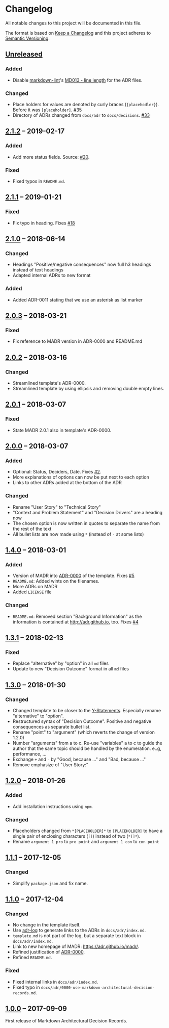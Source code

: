 # Changelog

All notable changes to this project will be documented in this file.

The format is based on [Keep a Changelog](http://keepachangelog.com/)
and this project adheres to [Semantic Versioning](http://semver.org/).

## [Unreleased]

### Added

- Disable [markdown-lint](https://github.com/DavidAnson/markdownlint)'s [MD013 - line length](https://github.com/DavidAnson/markdownlint/blob/master/doc/Rules.md#md013---line-length) for the ADR files.

### Changed

- Place holders for values are denoted by curly braces (`{placehodler}`). Before it was `[placeholder]`. [#35](https://github.com/adr/madr/issues/35)
- Directory of ADRs changed from `docs/adr` to `docs/decisions`. [#33](https://github.com/adr/madr/issues/33)

## [2.1.2] – 2019-02-17

### Added

- Add more status fields. Source: [#20](https://github.com/adr/madr/pull/20).

### Fixed

- Fixed typos in `README.md`.

## [2.1.1] – 2019-01-21

### Fixed

- Fix typo in heading. Fixes [#18](https://github.com/adr/madr/issues/18)

## [2.1.0] – 2018-06-14

### Changed

- Headings "Positive/negative consequences" now full h3 headings instead of text headings
- Adapted internal ADRs to new format

### Added

- Added ADR-0011 stating that we use an asterisk as list marker

## [2.0.3] – 2018-03-21

### Fixed

- Fix reference to MADR version in ADR-0000 and README.md

## [2.0.2] – 2018-03-16

### Changed

- Streamlined template's ADR-0000.
- Streamlined template by using ellipsis and removing double empty lines.

## [2.0.1] – 2018-03-07

### Fixed

- State MADR 2.0.1 also in template's ADR-0000.

## [2.0.0] – 2018-03-07

### Added

- Optional: Status, Deciders, Date. Fixes [#2](https://github.com/adr/madr/issues/2).
- More explanations of options can now be put next to each option
- Links to other ADRs added at the bottom of the ADR

### Changed

- Rename "User Story" to "Technical Story"
- "Context and Problem Statement" and "Decision Drivers" are a heading now
- The chosen option is now written in quotes to separate the name from the rest of the text
- All bullet lists are now made using `*` (instead of `-` at some lists)

## [1.4.0] – 2018-03-01

### Added

- Version of MADR into [ADR-0000](template/0000-use-markdown-architectural-decision-records.md) of the template. Fixes [#5](https://github.com/adr/madr/issues/5)
- `README.md`: Added wints on the filenames.
- More ADRs on MADR
- Added `LICENSE` file

### Changed

- `README.md`: Removed section "Background Information" as the information is contained at <http://adr.github.io>, too. Fixes [#4](https://github.com/adr/madr/issues/4)

## [1.3.1] – 2018-02-13

### Fixed

- Replace "alternative" by "option" in all `md` files
- Update to new "Decision Outcome" format in all `md` files

## [1.3.0] – 2018-01-30

### Changed

- Changed template to be closer to the [Y-Statements](https://www.infoq.com/articles/sustainable-architectural-design-decisions).
  Especially rename "alternative" to "option".
- Restructured syntax of "Decision Outcome".
  Positive and negative consequences as separate bullet list.
- Rename "point" to "argument" (which reverts the change of version 1.2.0)
- Number "arguments" from a to c. Re-use "variables" a to c to guide the author that the same topic should be handled by the enumeration. e..g, performance, ...
- Exchange `+` and `-` by "Good, because ..." and "Bad, because ..."
- Remove emphasize of "User Story:"

## [1.2.0] – 2018-01-26

### Added

- Add installation instructions using `npm`.

### Changed

- Placeholders changed from `*[PLACEHOLDER]*` to `[PLACEHOLDER]` to have a single pair of enclosing characters (`[]`) instead of two (`*[]*`).
- Rename `argument 1 pro` to `pro point` and `argument 1 con` to `con point`

## [1.1.1] – 2017-12-05

### Changed

- Simplify `package.json` and fix name.

## [1.1.0] – 2017-12-04

### Changed

- No change in the template itself.
- Use [adr-log](https://adr.github.io/adr-log/) to generate links to the ADRs in `docs/adr/index.md`.
- `template.md` is not part of the log, but a separate text block in `docs/adr/index.md`.
- Link to new homepage of MADR: <https://adr.github.io/madr/>.
- Refined justification of [ADR-0000](docs/adr/0000-use-markdown-architectural-decision-records.md).
- Refined `README.md`.

### Fixed

- Fixed internal links in `docs/adr/index.md`.
- Fixed typo in `docs/adr/0000-use-markdown-architectural-decision-records.md`.

## [1.0.0] – 2017-09-09

First release of Markdown Architectural Decision Records.

[Unreleased]: https://github.com/adr/madr/compare/2.1.2...master
[2.1.2]: https://github.com/adr/madr/compare/2.1.1...2.1.2
[2.1.1]: https://github.com/adr/madr/compare/2.1.0...2.1.1
[2.1.0]: https://github.com/adr/madr/compare/2.0.3...2.1.0
[2.0.3]: https://github.com/adr/madr/compare/2.0.2...2.0.3
[2.0.2]: https://github.com/adr/madr/compare/2.0.1...2.0.2
[2.0.1]: https://github.com/adr/madr/compare/2.0.0...2.0.1
[2.0.0]: https://github.com/adr/madr/compare/1.4.0...2.0.0
[1.4.0]: https://github.com/adr/madr/compare/1.3.1...1.4.0
[1.3.1]: https://github.com/adr/madr/compare/1.3.0...1.3.1
[1.3.0]: https://github.com/adr/madr/compare/1.2.0...1.3.0
[1.2.0]: https://github.com/adr/madr/compare/1.1.1...1.2.0
[1.1.1]: https://github.com/adr/madr/compare/1.1.0...1.1.1
[1.1.0]: https://github.com/adr/madr/compare/1.0.0...1.1.0
[1.0.0]: https://github.com/adr/madr/releases/tag/1.0.0

<!-- markdownlint-disable-file MD013 MD024 -->
